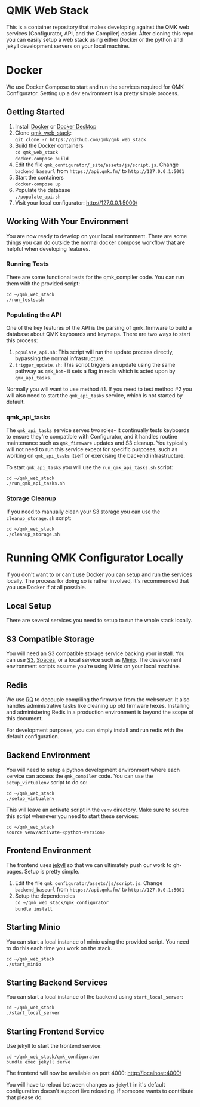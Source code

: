 # QMK Web Stack

This is a container repository that makes developing against the QMK web services (Configurator, API, and the Compiler) easier. After cloning this repo you can easily setup a web stack using either Docker or the python and jekyll development servers on your local machine.

# Docker

We use Docker Compose to start and run the services required for QMK Configurator. Setting up a dev environment is a pretty simple process.

## Getting Started

1. Install [Docker](https://www.docker.com/) or [Docker Desktop](https://www.docker.com/products/docker-desktop)
2. Clone [qmk_web_stack](https://github.com/qmk/qmk_web_stack):  
   `git clone -r https://github.com/qmk/qmk_web_stack`
3. Build the Docker containers  
   `cd qmk_web_stack`  
   `docker-compose build`
4. Edit the file `qmk_configurator/_site/assets/js/script.js`. Change `backend_baseurl` from `https://api.qmk.fm/` to `http://127.0.0.1:5001`
5. Start the containers  
   `docker-compose up`
6. Populate the database  
   `./populate_api.sh`
7. Visit your local configurator: <http://127.0.0.1:5000/>

## Working With Your Environment

You are now ready to develop on your local environment. There are some things you can do outside the normal docker compose workflow that are helpful when developing features.

### Running Tests

There are some functional tests for the qmk_compiler code. You can run them with the provided script:

```
cd ~/qmk_web_stack
./run_tests.sh
```

### Populating the API

One of the key features of the API is the parsing of qmk_firmware to build a database about QMK keyboards and keymaps. There are two ways to start this process:

1. `populate_api.sh`: This script will run the update process directly, bypassing the normal infrastructure.
2. `trigger_update.sh`: This script triggers an update using the same pathway as `qmk_bot`- it sets a flag in redis which is acted upon by `qmk_api_tasks`.

Normally you will want to use method #1. If you need to test method #2 you will also need to start the `qmk_api_tasks` service, which is not started by default.

### qmk_api_tasks

The `qmk_api_tasks` service serves two roles- it continually tests keyboards to ensure they're compatible with Configurator, and it handles routine maintenance such as `qmk_firmware` updates and S3 cleanup. You typically will not need to run this service except for specific purposes, such as working on `qmk_api_tasks` itself or exercising the backend infrastructure.

To start `qmk_api_tasks` you will use the `run_qmk_api_tasks.sh` script:

```
cd ~/qmk_web_stack
./run_qmk_api_tasks.sh
```

### Storage Cleanup

If you need to manually clean your S3 storage you can use the `cleanup_storage.sh` script:

```
cd ~/qmk_web_stack
./cleanup_storage.sh
```
   
# Running QMK Configurator Locally

If you don't want to or can't use Docker you can setup and run the services locally. The process for doing so is rather involved, it's recommended that you use Docker if at all possible.

## Local Setup

There are several services you need to setup to run the whole stack locally.

## S3 Compatible Storage

You will need an S3 compatible storage service backing your install. You can use [S3](https://aws.amazon.com/s3/), [Spaces](https://www.digitalocean.com/docs/spaces/), or a local service such as [Minio](https://www.minio.io/). The development environment scripts assume you're using Minio on your local machine.

## Redis

We use [RQ](http://python-rq.org) to decouple compiling the firmware from the webserver. It also handles administrative tasks like cleaning up old firmware hexes. Installing and administering Redis in a production environment is beyond the scope of this document.

For development purposes, you can simply install and run redis with the default configuration.

## Backend Environment

You will need to setup a python development environment where each service can access the `qmk_compiler` code. You can use the `setup_virtualenv` script to do so:

```
cd ~/qmk_web_stack
./setup_virtualenv
```

This will leave an activate script in the `venv` directory. Make sure to source this script whenever you need to start these services:

```
cd ~/qmk_web_stack
source venv/activate-<python-version>
```

## Frontend Environment

The frontend uses [jekyll](https://github.com/jekyll/jekyll) so that we can ultimately push our work to gh-pages. Setup is pretty simple.

1. Edit the file `qmk_configurator/assets/js/script.js`. Change `backend_baseurl` from `https://api.qmk.fm/` to `http://127.0.0.1:5001`
2. Setup the dependencies  
   `cd ~/qmk_web_stack/qmk_configurator`  
   `bundle install`
   
## Starting Minio

You can start a local instance of minio using the provided script. You need to do this each time you work on the stack.

```
cd ~/qmk_web_stack
./start_minio
```

## Starting Backend Services

You can start a local instance of the backend using `start_local_server`:

```
cd ~/qmk_web_stack
./start_local_server
```

## Starting Frontend Service

Use jekyll to start the frontend service:

```
cd ~/qmk_web_stack/qmk_configurator
bundle exec jekyll serve
```

The frontend will now be available on port 4000: <http://localhost:4000/>

You will have to reload between changes as `jekyll` in it's default configuration doesn't support live reloading. If someone wants to contribute that please do.
